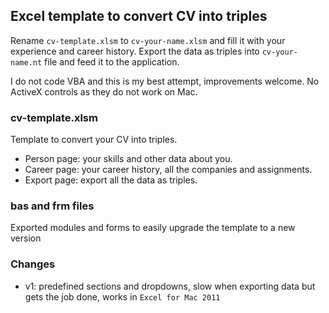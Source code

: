 ## Excel template to convert CV into triples ##

Rename `cv-template.xlsm` to `cv-your-name.xlsm` and fill it with your experience and career history.
Export the data as triples into `cv-your-name.nt` file and feed it to the application.

I do not code VBA and this is my best attempt, improvements welcome. No ActiveX controls as they do not work on Mac.

### cv-template.xlsm ###
Template to convert your CV into triples.

* Person page: your skills and other data about you.
* Career page: your career history, all the companies and assignments.
* Export page: export all the data as triples.

### bas and frm files ###
Exported modules and forms to easily upgrade the template to a new version

### Changes ###
* v1: predefined sections and dropdowns, slow when exporting data but gets the job done, works in `Excel for Mac 2011`
